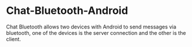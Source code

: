 Chat-Bluetooth-Android
======================

Chat Bluetooth allows two devices with Android to send messages via bluetooth, one of the devices is the server 
connection and the other is the client.
